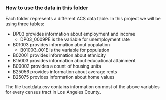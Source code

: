 ### How to use the data in this folder
Each folder represents a different ACS data table. In this project we will be using three tables:

* DP03 provides information about employment and income
  * DP03_0009PE is the variable for unemployment rate
* B01003 provides information about population
  * B01003_001E is the variable for population
* B02001 provides information about ethnicity
* B15003 provides information about educational attainment
* B00002 provides a count of housing units
* B25056 provides information about average rents
* B25075 provides information about home values

The file tractdata.csv contains information on most of the above variables for every census tract in Los Angeles County. 
